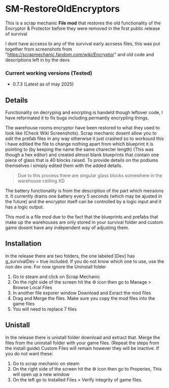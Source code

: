 # SM-RestoreOldEncryptors
This is a scrap mechanic **File mod** that restores the old functionality of the Encryptor & Protector before they were removed in the first public release of survival

I dont have accsess to any of the survival early accsess files, this was put together from screenshots from "https://scrapmechanic.fandom.com/wiki/Encryptor" and old code and descriptions left in by the devs

### Current working versions (Tested)
- 0.7.3 (Latest as of may 2025)

## Details
Functionality on decryping and encrpting is handeld though leftover code, I have reformated it to fix bugs including permantly encrypting things.

The warehouse rooms encryptor have been restored to what they used to look like (Check Wiki Screenshots). Scrap mechanic dosent allow you to edit the prefab files in any way otherwise it just crashed so to workourd this i have editied the file to change nothing apart from which blueprint it is pointing to (by keeping the name the same charecter length) (This was though a hex editor) and created almost blank blueprints that contain one piece of glass that is 40 blocks raised. To provide details on the podiums themselves i simiply edited them with the added details.
> Due to this process there are singular glass blocks somewhere in the warehouse celiling XD

The battery functionality is from the description of the part which mensions it. It currently drains one battery every 5 seconds (which may be ajusted in the future) and the encryptor itself can be controlled by a logic input and it has a logic output.

This mod is a file mod due to the fact that the blueprints and prefabs that make up the warehouses are only stored in your survival folder and custom game dosent have any independent way of adjusting them.

## Installation
In the release there are two folders, the one labeled [Dev] has g_survivalDev = true included. If you do not know which one to use, use the non dev one. For now ignore the Uninstall folder
1. Go to steam and click on Scrap Mechanic
2. On the right side of the screen hit the ⚙ icon then go to Manage > Browse Local Files
3. In another file exporer window Download and Exract the mod files
4. Drag and Merge the files. Make sure you copy the mod files into the game files
5. You will need to replace 7 files

## Unistall
In the release there is unistall folder download and extract that.
Merge the files from the uninstall folder with your game files. (Repeat the steps from the install guide)
Custom Files will remain however they will be inactive. If you do not want these:
1. Go to scrap mechanic on steam
2. On the right side of the screen hit the ⚙ icon then go to Properies, This will open up a new window
3. On the left go to Installed Files > Verify integrity of game files.

